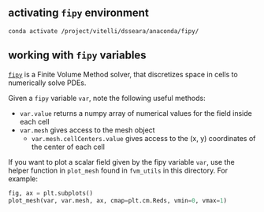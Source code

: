 ## activating `fipy` environment

`conda activate /project/vitelli/dsseara/anaconda/fipy/`

## working with `fipy` variables

[`fipy`](https://pages.nist.gov/fipy/en/latest/index.html) is a Finite Volume Method solver, that discretizes space in cells to numerically solve PDEs.

Given a `fipy` variable `var`, note the following useful methods:
- `var.value` returns a numpy array of numerical values for the field inside each cell
- `var.mesh` gives access to the mesh object
    - `var.mesh.cellCenters.value` gives access to the (x, y) coordinates of the center of each cell
 
If you want to plot a scalar field given by the fipy variable `var`, use the helper function in `plot_mesh` found in `fvm_utils` in this directory. For example:
```python
fig, ax = plt.subplots()
plot_mesh(var, var.mesh, ax, cmap=plt.cm.Reds, vmin=0, vmax=1)
```